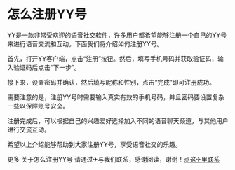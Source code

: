 # 怎么注册YY号

YY是一款非常受欢迎的语音社交软件，许多用户都希望能够注册一个自己的YY号来进行语音交流和互动。下面我们将介绍如何注册YY号。

首先，打开YY客户端，点击“注册”按钮。然后，填写手机号码并获取验证码，输入验证码后点击“下一步”。

接下来，设置密码并确认，然后填写昵称和性别，点击“完成”即可注册成功。

需要注意的是，注册YY号时需要输入真实有效的手机号码，并且密码要设置复杂一些以保障账号安全。

注册完成后，可以根据自己的兴趣爱好选择加入不同的语音聊天频道，与其他用户进行交流互动。

希望以上介绍能够帮助到大家注册YY号，享受语音社交的乐趣。

更多 关于怎么注册YY号 请通过✈与我们联系，感谢阅读，谢谢！[点这✈里联系](https://ww.k02.cc)